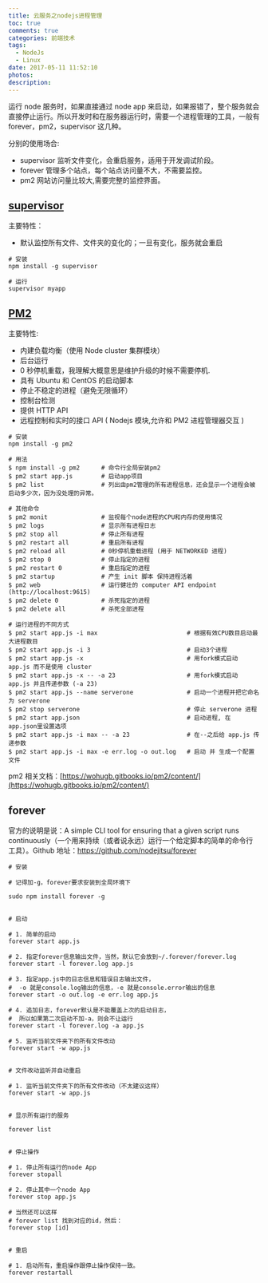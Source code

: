 ```yaml
---
title: 云服务之nodejs进程管理
toc: true
comments: true
categories: 前端技术
tags:
  - NodeJs
  - Linux
date: 2017-05-11 11:52:10
photos:
description:
---
```


运行 node 服务时，如果直接通过 node app 来启动，如果报错了，整个服务就会直接停止运行。所以开发时和在服务器运行时，需要一个进程管理的工具，一般有 forever，pm2，supervisor 这几种。

<!--more-->

分别的使用场合:

- supervisor 监听文件变化，会重启服务，适用于开发调试阶段。
- forever 管理多个站点，每个站点访问量不大，不需要监控。
- pm2 网站访问量比较大,需要完整的监控界面。

## [supervisor](https://github.com/petruisfan/node-supervisor/)

主要特性：

- 默认监控所有文件、文件夹的变化的；一旦有变化，服务就会重启

```shell
# 安装
npm install -g supervisor

# 运行
supervisor myapp
```

## [PM2](https://pm2.keymetrics.io/)

主要特性:

- 内建负载均衡（使用 Node cluster 集群模块）
- 后台运行
- 0 秒停机重载，我理解大概意思是维护升级的时候不需要停机.
- 具有 Ubuntu 和 CentOS 的启动脚本
- 停止不稳定的进程（避免无限循环）
- 控制台检测
- 提供 HTTP API
- 远程控制和实时的接口 API ( Nodejs 模块,允许和 PM2 进程管理器交互 )

```shell
# 安装
npm install -g pm2

# 用法
$ npm install -g pm2      # 命令行全局安装pm2
$ pm2 start app.js        # 启动app项目
$ pm2 list                # 列出由pm2管理的所有进程信息，还会显示一个进程会被启动多少次，因为没处理的异常。

# 其他命令
$ pm2 monit               # 监视每个node进程的CPU和内存的使用情况
$ pm2 logs                # 显示所有进程日志
$ pm2 stop all            # 停止所有进程
$ pm2 restart all         # 重启所有进程
$ pm2 reload all          # 0秒停机重载进程 (用于 NETWORKED 进程)
$ pm2 stop 0              # 停止指定的进程
$ pm2 restart 0           # 重启指定的进程
$ pm2 startup             # 产生 init 脚本 保持进程活着
$ pm2 web                 # 运行健壮的 computer API endpoint (http://localhost:9615)
$ pm2 delete 0            # 杀死指定的进程
$ pm2 delete all          # 杀死全部进程

# 运行进程的不同方式
$ pm2 start app.js -i max                         # 根据有效CPU数目启动最大进程数目
$ pm2 start app.js -i 3                           # 启动3个进程
$ pm2 start app.js -x                             # 用fork模式启动 app.js 而不是使用 cluster
$ pm2 start app.js -x -- -a 23                    # 用fork模式启动 app.js 并且传递参数 (-a 23)
$ pm2 start app.js --name serverone               # 启动一个进程并把它命名为 serverone
$ pm2 stop serverone                              # 停止 serverone 进程
$ pm2 start app.json                              # 启动进程, 在 app.json里设置选项
$ pm2 start app.js -i max -- -a 23                # 在--之后给 app.js 传递参数
$ pm2 start app.js -i max -e err.log -o out.log   # 启动 并 生成一个配置文件
```

pm2 相关文档：[https://wohugb.gitbooks.io/pm2/content/](https://wohugb.gitbooks.io/pm2/content/)

## forever

官方的说明是说：A simple CLI tool for ensuring that a given script runs continuously（一个用来持续（或者说永远）运行一个给定脚本的简单的命令行工具）。Github 地址：https://github.com/nodejitsu/forever

```shell
# 安装

# 记得加-g，forever要求安装到全局环境下

sudo npm install forever -g


# 启动

# 1. 简单的启动
forever start app.js

# 2. 指定forever信息输出文件，当然，默认它会放到~/.forever/forever.log
forever start -l forever.log app.js

# 3. 指定app.js中的日志信息和错误日志输出文件，
#  -o 就是console.log输出的信息，-e 就是console.error输出的信息
forever start -o out.log -e err.log app.js

# 4. 追加日志，forever默认是不能覆盖上次的启动日志，
#  所以如果第二次启动不加-a，则会不让运行
forever start -l forever.log -a app.js

# 5. 监听当前文件夹下的所有文件改动
forever start -w app.js


# 文件改动监听并自动重启

# 1. 监听当前文件夹下的所有文件改动（不太建议这样）
forever start -w app.js


# 显示所有运行的服务

forever list


# 停止操作

# 1. 停止所有运行的node App
forever stopall

# 2. 停止其中一个node App
forever stop app.js

# 当然还可以这样
# forever list 找到对应的id，然后：
forever stop [id]


# 重启

# 1. 启动所有，重启操作跟停止操作保持一致。
forever restartall
```
